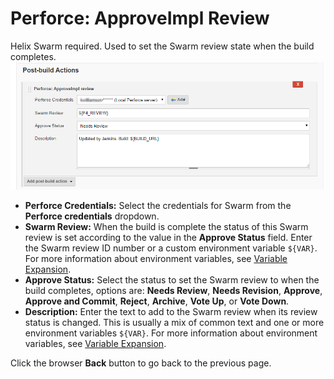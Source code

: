 ﻿# Perforce: ApproveImpl Review
Helix Swarm required. Used to set the Swarm review state when the build completes. 
![Perforce: ApproveImpl Review](docs/images/postbuildapproveimplreview.png)

- **Perforce Credentials:** Select the credentials for Swarm from the **Perforce credentials** dropdown. 
- **Swarm Review:** When the build is complete the status of this Swarm review is set according to the value in the **Approve Status** field.  Enter the Swarm review ID  number or a custom environment variable `${VAR}`. For more information about environment variables, see [Variable Expansion](https://github.com/jenkinsci/p4-plugin/blob/master/VARIABLEEXPANSION.md).   
- **Approve Status:** Select the status to set the Swarm review to when the build completes, options are: **Needs Review**, **Needs Revision**, **Approve**, **Approve and Commit**, **Reject**, **Archive**, **Vote Up**, or **Vote Down**. 
- **Description:** Enter the text to add to the Swarm review when its review status is changed. This is usually a mix of common text and one or more environment variables `${VAR}`.  For more information about environment variables, see [Variable Expansion](https://github.com/jenkinsci/p4-plugin/blob/master/VARIABLEEXPANSION.md). 

Click the browser **Back** button to go back to the previous page. 
